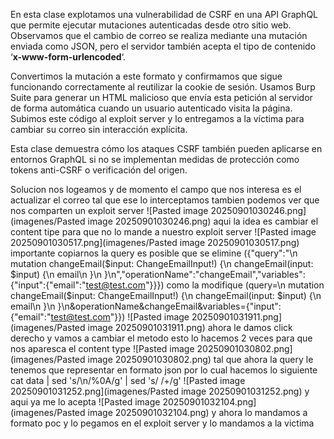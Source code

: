 En esta clase explotamos una vulnerabilidad de CSRF en una API GraphQL que permite ejecutar mutaciones autenticadas desde otro sitio web. Observamos que el cambio de correo se realiza mediante una mutación enviada como JSON, pero el servidor también acepta el tipo de contenido ‘**x-www-form-urlencoded**‘.

Convertimos la mutación a este formato y confirmamos que sigue funcionando correctamente al reutilizar la cookie de sesión. Usamos Burp Suite para generar un HTML malicioso que envía esta petición al servidor de forma automática cuando un usuario autenticado visita la página. Subimos este código al exploit server y lo entregamos a la víctima para cambiar su correo sin interacción explícita.

Esta clase demuestra cómo los ataques CSRF también pueden aplicarse en entornos GraphQL si no se implementan medidas de protección como tokens anti-CSRF o verificación del origen.

Solucion
nos logeamos y de momento el campo que nos interesa es el actualizar el correo tal que ese lo interceptamos tambien podemos ver que nos comparten un exploit server
![Pasted image 20250901030246.png](imagenes/Pasted image 20250901030246.png)
aqui la idea es cambiar el content tipe para que no lo mande a nuestro exploit server
![Pasted image 20250901030517.png](imagenes/Pasted image 20250901030517.png)
importante copiarnos la query es posible que se elimine
({"query":"\n    mutation changeEmail($input: ChangeEmailInput!) {\n        changeEmail(input: $input) {\n            email\n        }\n    }\n","operationName":"changeEmail","variables":{"input":{"email":"test@test.com"}}})
como la modifique
(query=\n    mutation changeEmail($input: ChangeEmailInput!) {\n        changeEmail(input: $input) {\n            email\n        }\n    }\n&operationName&changeEmail&variables={"input":{"email":"test@test.com"}})
![Pasted image 20250901031911.png](imagenes/Pasted image 20250901031911.png)
ahora le damos click derecho y vamos a cambiar el metodo esto lo hacemos 2 veces para que nos aparesca el content type
![Pasted image 20250901030802.png](imagenes/Pasted image 20250901030802.png)
tal que ahora la query le tenemos que representar en formato json por lo cual hacemos lo siguiente
cat data | sed 's/\\n/%0A/g' | sed 's/ /+/g'
![Pasted image 20250901031252.png](imagenes/Pasted image 20250901031252.png)
y aqui ya me lo acepta
![Pasted image 20250901032104.png](imagenes/Pasted image 20250901032104.png)
y ahora lo mandamos a formato poc y lo pegamos en el exploit server y lo mandamos a la victima

